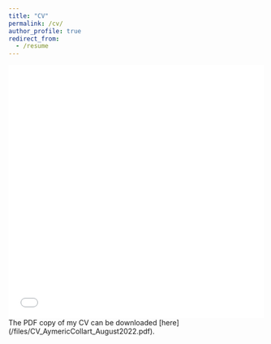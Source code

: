 ```yaml
---
title: "CV"
permalink: /cv/
author_profile: true
redirect_from:
  - /resume
---
```



<iframe src="/files/CV_AymericCollart_August2022.pdf" width="100%" height="500" frameborder="no" border="0" marginwidth="0" marginheight="0"></iframe>
The PDF copy of my CV can be downloaded [here](/files/CV_AymericCollart_August2022.pdf).
